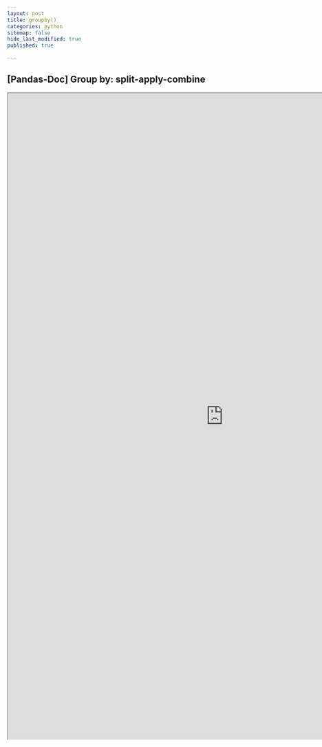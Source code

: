 ```yaml
---
layout: post
title: groupby()
categories: python
sitemap: false
hide_last_modified: true
published: true

---
```


## [Pandas-Doc] Group by: split-apply-combine

<iframe src="https://nbviewer.org/gist/soyeonkimgithub/f82f7c4b82311c3336daa7b5b9ab3b58" width="1000" height="1500" scrolling="yes" frameborder="1"></iframe>

